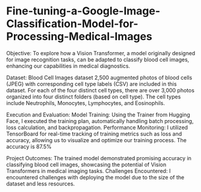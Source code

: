 # Fine-tuning-a-Google-Image-Classification-Model-for-Processing-Medical-Images

Objective: To explore how a Vision Transformer, a model originally designed for image recognition tasks, can be adapted to classify blood cell images, enhancing our capabilities in medical diagnostics.

Dataset: Blood Cell Images dataset
2,500 augmented photos of blood cells (JPEG) with corresponding cell type labels (CSV) are included in this dataset. For each of the four distinct cell types, there are over 3,000 photos organized into four distinct folders (based on cell type). The cell types include Neutrophils, Monocytes, Lymphocytes, and Eosinophils.

Execution and Evaluation:
Model Training: Using the Trainer from Hugging Face, I executed the training plan, automatically handling batch processing, loss calculation, and backpropagation.
Performance Monitoring: I utilized TensorBoard for real-time tracking of training metrics such as loss and accuracy, allowing us to visualize and optimize our training process.
The accuracy is 87.5%

Project Outcomes: The trained model demonstrated promising accuracy in classifying blood cell images, showcasing the potential of Vision Transformers in medical imaging tasks.
Challenges Encountered: I encountered challenges with deploying the model due to the size of the dataset and less resources.
